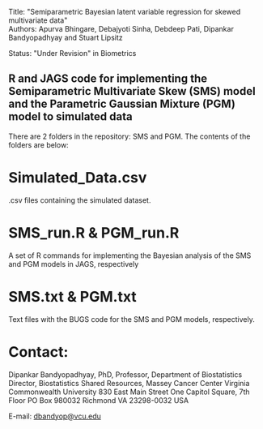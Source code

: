 Title:   "Semiparametric Bayesian latent variable regression for skewed multivariate data"  	        
Authors:  Apurva Bhingare, Debajyoti Sinha, Debdeep Pati, Dipankar Bandyopadhyay and Stuart Lipsitz

Status:  "Under Revision" in Biometrics


## R and JAGS code for implementing the Semiparametric Multivariate Skew (SMS) model and the Parametric Gaussian Mixture (PGM) model to simulated data


There are 2 folders in the repository: SMS and PGM. The contents of the folders are below:


# Simulated_Data.csv
 .csv files containing the simulated dataset. 

# SMS_run.R & PGM_run.R
 A set of R commands for implementing the Bayesian analysis of the SMS and PGM models in JAGS, respectively

# SMS.txt & PGM.txt   
 Text files with the BUGS code for the SMS and PGM models, respectively.



# Contact: 

Dipankar Bandyopadhyay, PhD,
Professor, Department of Biostatistics
Director, Biostatistics Shared Resources, Massey Cancer Center
Virginia Commonwealth University
830 East Main Street
One Capitol Square, 7th Floor
PO Box 980032
Richmond
VA 23298-0032
USA

E-mail: dbandyop@vcu.edu
